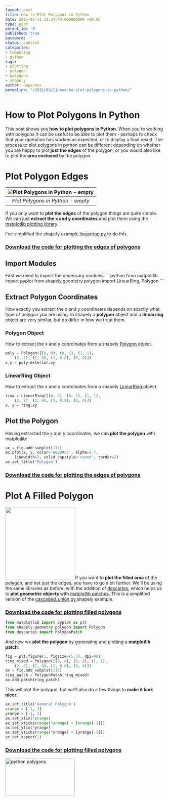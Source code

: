 ```yaml
---
layout: post
title: How to Plot Polygons in Python
date: 2015-03-11 21:34:49.000000000 +00:00
type: post
parent_id: '0'
published: true
password: ''
status: publish
categories:
- Computing
- python
tags:
- plotting
- polygon
- polygons
- shapely
author: deparkes
permalink: "/2015/03/11/how-to-plot-polygons-in-python/"
---
```

<h1>How to Plot Polygons In Python</h1>
This post shows you<strong> how to plot polygons in Python</strong>. When you're working with polygons it can be useful to be able to plot them - perhaps to check that your operation has worked as expected, or to display a final result.
The process to plot polygons in python can be different depending on whether you are happy to plot<strong> just the edges</strong> of the polygon, or you would also like to plot the<strong> area enclosed</strong> by the polygon.


<h1>Plot Polygon Edges</h1>

| ![Plot Polygons in Python - empty]({{site.baseurl}}/assets/2015/03/PolygonEdges-291x300.png) |
|:--:|
| *Plot Polygons in Python - empty* |

If you only want to <strong>plot the edges</strong> of the polygon things are quite simple. We can just <strong>extract the x and y coordinates</strong> and plot them using the <a href="https://matplotlib.org/">matplotlib plotting library</a>.

I've simplified the shapely example<a href="https://github.com/Toblerity/Shapely/blob/master/docs/code/linearring.py"> linearring.py</a> to do this.
 
<h3><a href="https://github.com/deparkes/shapely_tests/blob/master/PolyPrint.py">Download the code for plotting the edges of polygons</a></h3>
<h2>Import Modules</h2>
First we need to import the necessary modules:
```python
from matplotlib import pyplot
from shapely.geometry.polygon import LinearRing, Polygon
```

<h2>Extract Polygon Coordinates</h2>
How exactly you extract the x and y coordinates depends on exactly what type of polygon you are using. In shapely a <strong>polygon</strong> object and a <strong>linearring</strong> object are very similar, but do differ in how we treat them.
<h3>Polygon Object</h3>
How to extract the x and y coordinates from a shapely <a href="https://toblerity.org/shapely/manual.html#polygons">Polygon </a>object.

```python
poly = Polygon([(0, 0), (0, 2), (1, 1),
    (2, 2), (2, 0), (1, 0.8), (0, 0)])
x,y = poly.exterior.xy
```

<h3>LinearRing Object</h3>
How to extract the x and y coordinates from a shapely <a href="https://toblerity.org/shapely/manual.html#linearrings">LinearRing </a>object.

```python
ring = LinearRing([(0, 0), (0, 2), (1, 1),
    (2, 2), (2, 0), (1, 0.8), (0, 0)])
x, y = ring.xy
```

<h2>Plot the Polygon</h2>
Having extracted the x and y coordinates, we can <strong>plot the polygon</strong> with matplotlib:

```python
ax = fig.add_subplot(111)
ax.plot(x, y, color='#6699cc', alpha=0.7,
    linewidth=3, solid_capstyle='round', zorder=2)
ax.set_title('Polygon')
```


<h3><a href="https://github.com/deparkes/shapely_tests/blob/master/PolyPrint.py">Download the code for plotting the edges of polygons</a></h3>
<h1>Plot A Filled Polygon</h1>
<a href="{{site.baseurl}}/assets/2015/03/FilledPolygon1.png"><img class=" alignleft wp-image-1546" src="{{site.baseurl}}/assets/2015/03/FilledPolygon1-291x300.png" alt="" width="221" height="228"></a>If you want to <strong>plot the filled area</strong> of the polygon, and not just the edges, you have to go a bit further.
We'll be using the same libraries as before, with the addition of <a href="https://pypi.python.org/pypi/descartes">descartes</a>, which helps us to<strong> plot geometric objects</strong> with <a href="https://matplotlib.org/users/path_tutorial.html">matplotlib patches</a>.
This is a simplified version of the <a href="https://github.com/Toblerity/Shapely/blob/master/docs/code/cascaded_union.py">cascaded_union.py </a>shapely example.
<h3><a href="https://github.com/deparkes/shapely_tests/blob/master/FilledPolygonPlot.py">Download the code for plotting filled polygons</a></h3>

```python
from matplotlib import pyplot as plt
from shapely.geometry.polygon import Polygon
from descartes import PolygonPatch
```

And now we <strong>plot the polygon</strong> by generating and plotting a <strong>matplotlib patch</strong>:

```python
fig = plt.figure(1, figsize=(5,5), dpi=90)
ring_mixed = Polygon([(0, 0), (0, 2), (1, 1),
    (2, 2), (2, 0), (1, 0.8), (0, 0)])
ax = fig.add_subplot(111)
ring_patch = PolygonPatch(ring_mixed)
ax.add_patch(ring_patch)
```

This will plot the polygon, but we'll also do a few things to <strong>make it look nicer</strong>:

```python
ax.set_title('General Polygon')
xrange = [-1, 3]
yrange = [-1, 3]
ax.set_xlim(*xrange)
ax.set_xticks(range(*xrange) + [xrange[-1]])
ax.set_ylim(*yrange)
ax.set_yticks(range(*yrange) + [yrange[-1]])
ax.set_aspect(1)
```

<h3><a href="https://github.com/deparkes/shapely_tests/blob/master/FilledPolygonPlot.py">Download the code for plotting filled polygons</a></h3>
<a href="{{site.baseurl}}/python-polygons/"><img class="aligncenter wp-image-1479" src="{{site.baseurl}}/assets/2015/03/path4186-300x162.png" alt="python polygons" width="220" height="119"></a>
